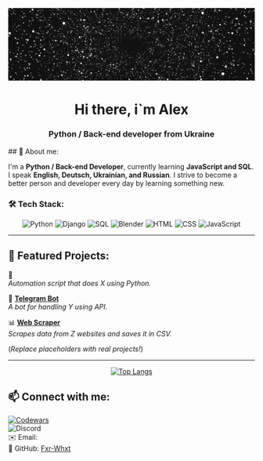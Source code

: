 <div id="Header" align="center">
    <a href="https://github.com/Fxr-Whxt"> <img src="assets/ezgif-6-ea7513ec72.gif" style="max-width: 100%; max-height: 1050px"></img></a>
    <h1>Hi there, i`m Alex</h1>
    <h3>Python / Back-end developer from Ukraine</h3>

</div>
## 🚀 About me:

I'm a **Python / Back-end Developer**, currently learning **JavaScript and SQL**. 
I speak **English, Deutsch, Ukrainian, and Russian**. 
I strive to become a better person and developer every day by learning something new.

### 🛠️ Tech Stack:

<div id="languages" align="center">

![Python](https://img.shields.io/badge/Python--pink?style=flat-square&logo=Python&labelColor=black&color=pink) 
![Django](https://img.shields.io/badge/Django--red?style=flat-square&logo=Django&labelColor=black&color=red) 
![SQL](https://img.shields.io/badge/SQL--green?style=flat-square&logo=SQL&labelColor=black&color=Green) 
![Blender](https://img.shields.io/badge/Blender--Blue?style=flat-square&logo=Blender&labelColor=black&color=blue) 
![HTML](https://img.shields.io/badge/HTML--Blue?style=flat-square&logo=HTML5&labelColor=black&color=white) 
![CSS](https://img.shields.io/badge/CSS--Blue?style=flat-square&logo=CSS3&labelColor=black&color=purple) 
![JavaScript](https://img.shields.io/badge/JavaScript--Blue?style=flat-square&logo=JavaScript&labelColor=black&color=orange)
</div>

---

## 📌 Featured Projects:

🚀 **[](https://github.com/Fxr-Whxt/ProjectName)**  
_Automation script that does X using Python._

🤖 **[Telegram Bot](https://github.com/Fxr-Whxt/TelegramBot)**  
_A bot for handling Y using API._

📊 **[Web Scraper](https://github.com/Fxr-Whxt/WebScraper)**  
_Scrapes data from Z websites and saves it in CSV._

(*Replace placeholders with real projects!*)

---

<div id="badge" align="center">

[![Top Langs](https://github-readme-stats.vercel.app/api/top-langs/?username=Fxr-Whxt&layout=compact&theme=vision-friendly-dark)](https://github.com/anuraghazra/github-readme-stats)

</div>

## 📫 Connect with me:

[![Codewars](https://www.codewars.com/users/FxrWhxt/badges/small)](https://www.codewars.com/users/FxrWhxt)  
![Discord](https://dcbadge.limes.pink/api/shield/982231485224464414)  
✉️ Email: [](fxrwhxt@gmail.com)  
🐙 GitHub: [Fxr-Whxt](https://github.com/Fxr-Whxt)
